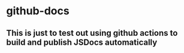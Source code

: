 # github-docs

## This is just to test out using github actions to build and publish JSDocs automatically